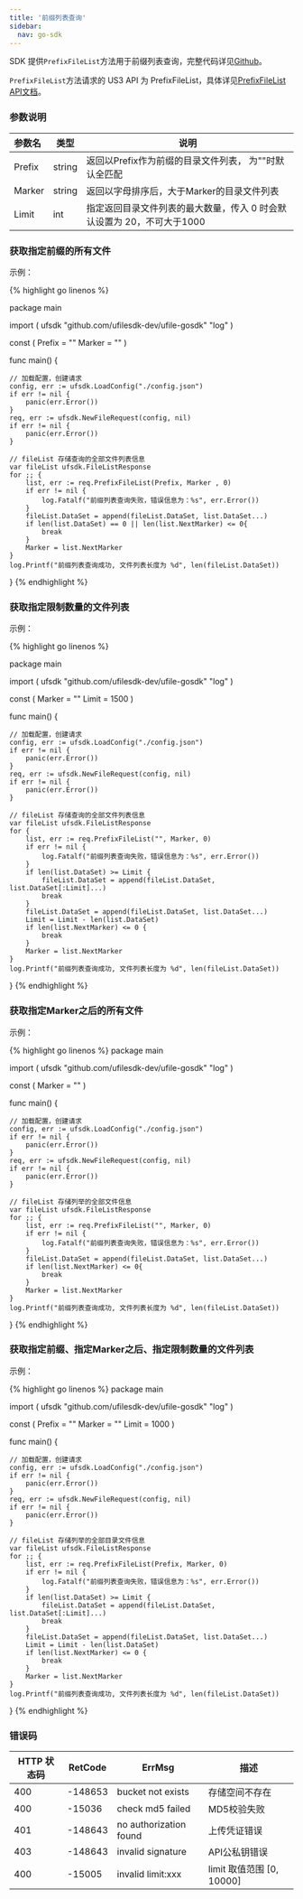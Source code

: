 ```yaml
---  
title: '前缀列表查询'
sidebar:
  nav: go-sdk
---
```



SDK 提供`PrefixFileList`方法用于前缀列表查询，完整代码详见[Github](https://github.com/ufilesdk-dev/ufile-gosdk/blob/master/file.go)。

`PrefixFileList`方法请求的 US3 API 为 PrefixFileList，具体详见[PrefixFileList API文档](https://docs.ucloud.cn/api/ufile-api/prefix_file_list)。

### 参数说明

| 参数名                              |  类型 		| 说明										|
| :---------------------------------- | ----------- | -------------------------------------|
| Prefix | string | 返回以Prefix作为前缀的目录文件列表， 为""时默认全匹配 |
| Marker| string | 返回以字母排序后，大于Marker的目录文件列表 |
| Limit| int | 指定返回目录文件列表的最大数量，传入 0 时会默认设置为 20，不可大于1000 |

### 获取指定前缀的所有文件

示例：

<div class="copyable" markdown="1">

{% highlight go linenos %}

package main

import (
	ufsdk "github.com/ufilesdk-dev/ufile-gosdk"
	"log"
)

const (
	Prefix = ""
	Marker = "" 
)

func main() {

	// 加载配置，创建请求
	config, err := ufsdk.LoadConfig("./config.json")
	if err != nil {
		panic(err.Error())
	}
	req, err := ufsdk.NewFileRequest(config, nil)
	if err != nil {
		panic(err.Error())
	}

	// fileList 存储查询的全部文件列表信息
	var fileList ufsdk.FileListResponse
	for ;; {
		list, err := req.PrefixFileList(Prefix, Marker , 0)
		if err != nil {
			log.Fatalf("前缀列表查询失败，错误信息为：%s", err.Error())
		}
		fileList.DataSet = append(fileList.DataSet, list.DataSet...)
		if len(list.DataSet) == 0 || len(list.NextMarker) <= 0{
			break
		}
		Marker = list.NextMarker
	}
	log.Printf("前缀列表查询成功, 文件列表长度为 %d", len(fileList.DataSet))
}
{% endhighlight %}
</div>

### 获取指定限制数量的文件列表

示例：

<div class="copyable" markdown="1">

{% highlight go linenos %}

package main

import (
	ufsdk "github.com/ufilesdk-dev/ufile-gosdk"
	"log"
)

const (
	Marker = "" 
	Limit = 1500
)

func main() {

	// 加载配置，创建请求
	config, err := ufsdk.LoadConfig("./config.json")
	if err != nil {
		panic(err.Error())
	}
	req, err := ufsdk.NewFileRequest(config, nil)
	if err != nil {
		panic(err.Error())
	}

	// fileList 存储查询的全部文件列表信息
	var fileList ufsdk.FileListResponse
	for {
		list, err := req.PrefixFileList("", Marker, 0)
		if err != nil {
			log.Fatalf("前缀列表查询失败，错误信息为：%s", err.Error())
		}
		if len(list.DataSet) >= Limit {
			fileList.DataSet = append(fileList.DataSet, list.DataSet[:Limit]...)
			break
		}
		fileList.DataSet = append(fileList.DataSet, list.DataSet...)
		Limit = Limit - len(list.DataSet)
		if len(list.NextMarker) <= 0 {
			break
		}
		Marker = list.NextMarker
	}
	log.Printf("前缀列表查询成功, 文件列表长度为 %d", len(fileList.DataSet))
}
{% endhighlight %}
</div>

### 获取指定Marker之后的所有文件

示例：

<div class="copyable" markdown="1">

{% highlight go linenos %}
package main

import (
	ufsdk "github.com/ufilesdk-dev/ufile-gosdk"
	"log"
)

const (
	Marker = "" 
)

func main() {

	// 加载配置，创建请求
	config, err := ufsdk.LoadConfig("./config.json")
	if err != nil {
		panic(err.Error())
	}
	req, err := ufsdk.NewFileRequest(config, nil)
	if err != nil {
		panic(err.Error())
	}
	
	// fileList 存储列举的全部文件信息
	var fileList ufsdk.FileListResponse
	for ;; {
		list, err := req.PrefixFileList("", Marker, 0)
		if err != nil {
			log.Fatalf("前缀列表查询失败，错误信息为：%s", err.Error())
		}
		fileList.DataSet = append(fileList.DataSet, list.DataSet...)
		if len(list.NextMarker) <= 0{
			break
		}
		Marker = list.NextMarker
	}
	log.Printf("前缀列表查询成功, 文件列表长度为 %d", len(fileList.DataSet))
}
{% endhighlight %}
</div>

### 获取指定前缀、指定Marker之后、指定限制数量的文件列表

示例：

<div class="copyable" markdown="1">

{% highlight go linenos %}
package main

import (
	ufsdk "github.com/ufilesdk-dev/ufile-gosdk"
	"log"
)

const (
	Prefix = ""
	Marker = ""
	Limit = 1000
)

func main() {

	// 加载配置，创建请求
	config, err := ufsdk.LoadConfig("./config.json")
	if err != nil {
		panic(err.Error())
	}
	req, err := ufsdk.NewFileRequest(config, nil)
	if err != nil {
		panic(err.Error())
	}
	
	// fileList 存储列举的全部目录文件信息
	var fileList ufsdk.FileListResponse
	for ;; {
		list, err := req.PrefixFileList(Prefix, Marker, 0)
		if err != nil {
			log.Fatalf("前缀列表查询失败，错误信息为：%s", err.Error())
		}
		if len(list.DataSet) >= Limit {
			fileList.DataSet = append(fileList.DataSet, list.DataSet[:Limit]...)
			break
		}
		fileList.DataSet = append(fileList.DataSet, list.DataSet...)
		Limit = Limit - len(list.DataSet)
		if len(list.NextMarker) <= 0 {
			break
		}
		Marker = list.NextMarker
	}
	log.Printf("前缀列表查询成功, 文件列表长度为 %d", len(fileList.DataSet))
}
{% endhighlight %}
</div>

### 错误码

| HTTP 状态码 | RetCode | ErrMsg                 | 描述                                |
| ----------- | ------- | ---------------------- | ----------------------------------- |
| 400         | -148653 | bucket not exists      | 存储空间不存在                      |
| 400         | -15036  | check md5 failed       | MD5校验失败                         |
| 401         | -148643 | no authorization found | 上传凭证错误                        |
| 403         | -148643 | invalid signature      | API公私钥错误					   |
| 400         | -15005  | invalid limit:xxx      | limit 取值范围 [0, 10000]  		   |
